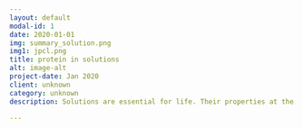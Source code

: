 ```yaml
---
layout: default
modal-id: 1
date: 2020-01-01
img: summary_solution.png
img1: jpcl.png
title: protein in solutions
alt: image-alt
project-date: Jan 2020
client: unknown 
category: unknown
description: Solutions are essential for life. Their properties at the molecular level can be best studied using molecular dynamics (MD) simulations. <a href="https://www.sciencedirect.com/science/article/pii/S2451929418303723">We combined ab-initio MD simulations, pump-probe spectroscopy, and NMR to learn how TMAO interacts with urea in marine animals.</a> We employed force-field MD simulations to explain the <a href="http://xlink.rsc.org/?DOI=C2FD20065A">salt effects on protein structure</a> and <a href="http://advances.sciencemag.org/cgi/doi/10.1126/sciadv.1600345">counterion effects on the ice nucleation on polyelectrolytes</a>. These studies prompted us to propose <a href="http://pubs.acs.org/doi/pdfplus/10.1021/jz402072g">a simple theory for the famous Hofmeister series</a>. In another study, we also demonstrated <a href="https://www.pnas.org/doi/10.1073/pnas.2120287119">how the electrolyte solution affects interleukin release through the GSDMD pore during inflammation</a>.

---
```

